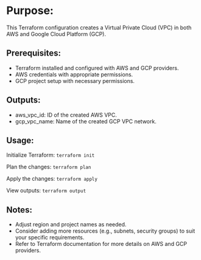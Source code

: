 # Purpose:
This Terraform configuration creates a Virtual Private Cloud (VPC) in both AWS and Google Cloud Platform (GCP).

## Prerequisites:
- Terraform installed and configured with AWS and GCP providers.
- AWS credentials with appropriate permissions.
- GCP project setup with necessary permissions.


## Outputs:
- aws_vpc_id: ID of the created AWS VPC.
- gcp_vpc_name: Name of the created GCP VPC network.

## Usage:
Initialize Terraform:
`terraform init`

Plan the changes:
`terraform plan`

Apply the changes:
`terraform apply`

View outputs:
`terraform output`

## Notes:
- Adjust region and project names as needed.
- Consider adding more resources (e.g., subnets, security groups) to suit your specific requirements.
- Refer to Terraform documentation for more details on AWS and GCP providers.
